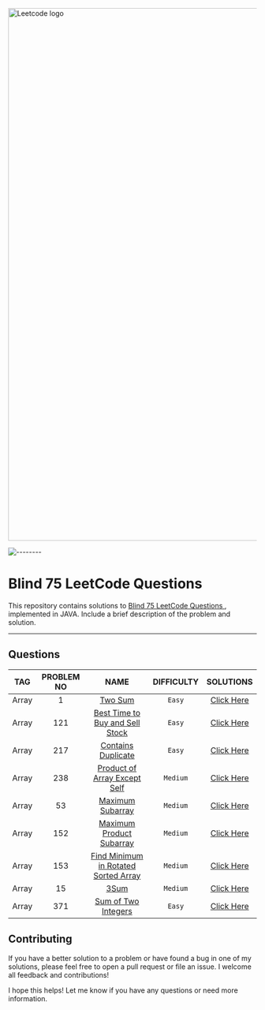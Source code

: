 <img src="https://upload.wikimedia.org/wikipedia/commons/0/0a/LeetCode_Logo_black_with_text.svg" width="1080" alt="Leetcode logo"/> 

![--------](https://raw.githubusercontent.com/FadyFouad/blog/master/assets/images/rainbow.png?token=GHSAT0AAAAAAB33Y2LPNUL5KCEDMD4QVO5MY54QALA)


Blind 75 LeetCode Questions
=================

This repository contains solutions
to [Blind 75 LeetCode Questions ](https://leetcode.com/discuss/general-discussion/460599/blind-75-leetcode-questions),
implemented in JAVA.
Include a brief description of the problem and solution.




---

## Questions

|  TAG  | PROBLEM NO |                                                          NAME                                                           | DIFFICULTY |                                                              SOLUTIONS                                                              |
|:-----:|:----------:|:-----------------------------------------------------------------------------------------------------------------------:|:----------:|:-----------------------------------------------------------------------------------------------------------------------------------:|
| Array |     1      |                                    [Two Sum](https://leetcode.com/problems/two-sum/)                                    |   `Easy`   |                        [Click Here](https://github.com/FadyFouad/LeetCode-75-Questions/tree/main/src/TwoSum)                        |
| Array |    121     |            [Best Time to Buy and Sell Stock](https://leetcode.com/problems/best-time-to-buy-and-sell-stock/)            |   `Easy`   |              [Click Here](https://github.com/FadyFouad/LeetCode-75-Questions/tree/main/src/BestTimeToBuyAndSellStock)               |
| Array |    217     |                         [Contains Duplicate](https://leetcode.com/problems/contains-duplicate/)                         |   `Easy`   |                  [Click Here](https://github.com/FadyFouad/LeetCode-75-Questions/tree/main/src/ContainsDuplicate)                   |
| Array |    238     |               [Product of Array Except Self](https://leetcode.com/problems/product-of-array-except-self/)               |  `Medium`  |               [Click Here](https://github.com/FadyFouad/LeetCode-75-Questions/tree/main/src/ProductOfArrayExceptSelf)               |
| Array |     53     |                           [Maximum Subarray](https://leetcode.com/problems/maximum-subarray/)                           |  `Medium`  |                     [Click Here](https://github.com/FadyFouad/LeetCode-75-Questions/tree/main/src/MaxSubArray)                      |
| Array |    152     |                   [Maximum Product Subarray](https://leetcode.com/problems/maximum-product-subarray/)                   |  `Medium`  |                [Click Here](https://github.com/FadyFouad/LeetCode-75-Questions/tree/main/src/MaximumProductSubarray)                |
| Array |    153     | [Find Minimum in Rotated Sorted Array](https://leetcode.com/problems/find-minimum-in-rotated-sorted-array/description/) |  `Medium`  |             [Click Here](https://github.com/FadyFouad/LeetCode-75-Questions/tree/main/src/MinimumInRotatedSortedArray)              |
| Array |     15     |                                       [3Sum](https://leetcode.com/problems/3sum/)                                       |  `Medium`  |      [Click Here](https://github.com/FadyFouad/LeetCode-75-Questions/blob/f314710bacc6e25bc957e3435ac16a3997a4b116/src/_3sum/)      |
| Array |    371     |                  [Sum of Two Integers](https://leetcode.com/problems/sum-of-two-integers/description/)                  |   `Easy`   | [Click Here](https://github.com/FadyFouad/LeetCode-75-Questions/tree/c8ce8131b0b4c057e76976ab45422d8c90c07370/src/SumOfTwoIntegers) |

[//]: # (||||||)

Contributing
------------

If you have a better solution to a problem or have found a bug in one of my solutions, please feel free to open a pull
request or file an issue. I welcome all feedback and contributions!

I hope this helps! Let me know if you have any questions or need more information.
